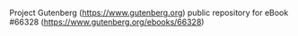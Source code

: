 Project Gutenberg (https://www.gutenberg.org) public repository for
eBook #66328 (https://www.gutenberg.org/ebooks/66328)
